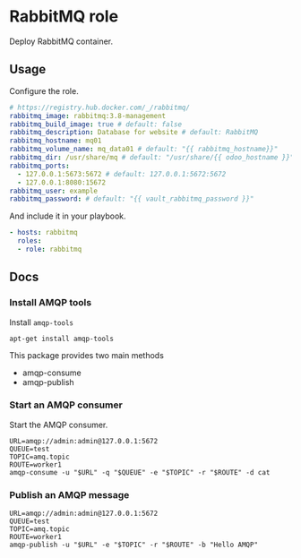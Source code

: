 # RabbitMQ role

Deploy RabbitMQ container.

## Usage

Configure the role.

```yml
# https://registry.hub.docker.com/_/rabbitmq/
rabbitmq_image: rabbitmq:3.8-management
rabbitmq_build_image: true # default: false
rabbitmq_description: Database for website # default: RabbitMQ
rabbitmq_hostname: mq01
rabbitmq_volume_name: mq_data01 # default: "{{ rabbitmq_hostname}}"
rabbitmq_dir: /usr/share/mq # default: "/usr/share/{{ odoo_hostname }}"
rabbitmq_ports:
  - 127.0.0.1:5673:5672 # default: 127.0.0.1:5672:5672
  - 127.0.0.1:8080:15672
rabbitmq_user: example
rabbitmq_password: # default: "{{ vault_rabbitmq_password }}"
```

And include it in your playbook.

```yml
- hosts: rabbitmq
  roles:
  - role: rabbitmq
```

## Docs

### Install AMQP tools

Install `amqp-tools`

```console
apt-get install amqp-tools
```

This package provides two main methods

* amqp-consume
* amqp-publish

### Start an AMQP consumer

Start the AMQP consumer.

```console
URL=amqp://admin:admin@127.0.0.1:5672
QUEUE=test
TOPIC=amq.topic
ROUTE=worker1
amqp-consume -u "$URL" -q "$QUEUE" -e "$TOPIC" -r "$ROUTE" -d cat
```

### Publish an AMQP message

```console
URL=amqp://admin:admin@127.0.0.1:5672
QUEUE=test
TOPIC=amq.topic
ROUTE=worker1
amqp-publish -u "$URL" -e "$TOPIC" -r "$ROUTE" -b "Hello AMQP"
```